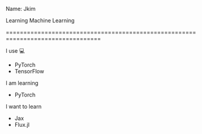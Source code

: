 
Name: Jkim

Learning Machine Learning

=================================================================================


I use 💻

- PyTorch
- TensorFlow

I am learning

- PyTorch

I want to learn

- Jax
- Flux.jl



